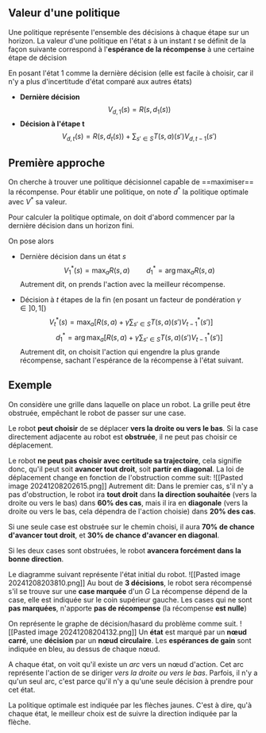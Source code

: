 ## Valeur d'une politique
Une politique représente l'ensemble des décisions à chaque étape sur un horizon.
La valeur d'une politique en l'état $s$ à un instant $t$ se définit de la façon suivante correspond à l'**espérance de la récompense** à une certaine étape de décision

En posant l'état $1$ comme la dernière décision (elle est facile à choisir, car il n'y a plus d'incertitude d'état comparé aux autres états)
- **Dernière décision** $$V_{d,1}(s) = R(s, d_{1}(s))$$
- **Décision à l'étape t** $$V_{d,t}(s) = R(s, d_{t}(s)) + \sum_{s' \in S}T(s,a)(s')V_{d,t-1} (s')$$


## Première approche
On cherche à trouver une politique décisionnel capable de ==maximiser== la récompense. Pour établir une politique, on note $d^{*}$ la politique optimale avec $V^{*}$ sa valeur.

Pour calculer la politique optimale, on doit d'abord commencer par la dernière décision dans un horizon fini.

On pose alors
- Dernière décision dans un état $s$ 
$$
V_{1}^{*}(s) = \max_{a} R(s, a) \quad \quad d_{1}^* = \arg\max_{a}R(s, a)
$$
Autrement dit, on prends l'action avec la meilleur récompense.

- Décision à $t$ étapes de la fin (en posant un facteur de pondération $\gamma \in ]0, 1[$)
$$
V_{t}^{*}(s) = \max_{a} \left[ R(s, a) + \gamma \sum_{s' \in S} T(s, a)(s') V^{*}_{t-1}(s')\right] \quad \quad $$ $$
 d_{1}^* = \arg\max_{a}\left[ R(s, a) + \gamma \sum_{s' \in S} T(s, a)(s') V^{*}_{t-1}(s')\right]
$$
Autrement dit, on choisit l'action qui engendre la plus grande récompense, sachant l'espérance de la récompense à l'état suivant.


## Exemple
On considère une grille dans laquelle on place un robot. La grille peut être obstruée, empêchant le robot de passer sur une case.

Le robot **peut choisir** de se déplacer **vers la droite ou vers le bas**. 
Si la case directement adjacente au robot est **obstruée**, il ne peut pas choisir ce déplacement. 

Le robot **ne peut pas choisir avec certitude sa trajectoire**, cela signifie donc, qu'il peut soit **avancer tout droit**, soit **partir en diagonal**.
La loi de déplacement change en fonction de l'obstruction comme suit:
![[Pasted image 20241208202615.png]]
Autrement dit:
Dans le premier cas, s'il n'y a pas d'obstruction, le robot ira **tout droit** dans **la direction souhaitée** (vers la droite ou vers le bas) dans **60% des cas**, mais il ira en **diagonale** (vers la droite ou vers le bas, cela dépendra de l'action choisie) dans **20% des cas**.

Si une seule case est obstruée sur le chemin choisi, il aura **70% de chance d'avancer tout droit**, et **30% de chance d'avancer en diagonal**.

Si les deux cases sont obstruées, le robot **avancera forcément dans la bonne direction**.

Le diagramme suivant représente l'état initial du robot.
![[Pasted image 20241208203810.png]]
Au bout de **3 décisions**, le robot sera récompensé s'il se trouve sur une **case marquée** d'un $G$
La récompense dépend de la case, elle est indiquée sur le coin supérieur gauche.
Les cases qui ne sont **pas marquées**, n'apporte **pas de récompense** (la récompense **est nulle**)

On représente le graphe de décision/hasard du problème comme suit.
![[Pasted image 20241208204132.png]]
Un **état** est marqué par un **nœud carré**, une **décision** par un **nœud circulaire**.
Les **espérances de gain** sont indiquée en bleu, au dessus de chaque nœud.

A chaque état, on voit qu'il existe un *arc* vers un nœud d'action. Cet arc représente l'action de se diriger *vers la droite ou vers le bas*. Parfois, il n'y a qu'un seul arc, c'est parce qu'il n'y a qu'une seule décision à prendre pour cet état.

La politique optimale est indiquée par les flèches jaunes. C'est à dire, qu'à chaque état, le meilleur choix est de suivre la direction indiquée par la flèche. 